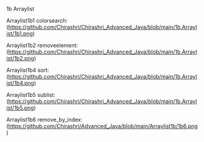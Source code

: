 1b Arraylist

Arraylist1b1 colorsearch:(https://github.com/Chirashri/Chirashri_Advanced_Java/blob/main/1b.Arraylist/1b1.png)

Arraylist1b2 removeelement:(https://github.com/Chirashri/Chirashri_Advanced_Java/blob/main/1b.Arraylist/1b2.png)

Arraylist1b4 sort:(https://github.com/Chirashri/Chirashri_Advanced_Java/blob/main/1b.Arraylist/1b4.png)

Arraylist1b5 sublist:(https://github.com/Chirashri/Chirashri_Advanced_Java/blob/main/1b.Arraylist/1b5.png)

Arraylist1b6 remove_by_index:(https://github.com/Chirashri/Advanced_Java/blob/main/Arraylist1b/1b6.png)

